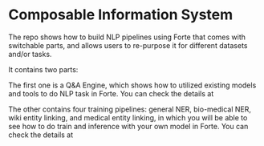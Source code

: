 # Composable Information System

The repo shows how to build NLP pipelines using Forte that comes with switchable parts, 
and allows users to re-purpose it for different datasets and/or tasks.

It contains two parts:
 
The first one is a Q&amp;A Engine, which shows how to utilized existing models and tools to do NLP task in Forte.
You can check the details at 


The other contains four training pipelines: general NER, bio-medical NER,
wiki entity linking, and medical entity linking, in which you will be able to see how to do train and inference with your own model in Forte.
You can check the details at 